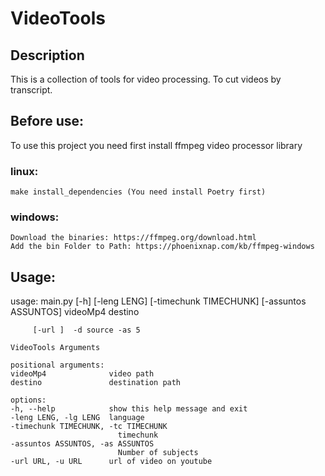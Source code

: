 # VideoTools

## Description
This is a collection of tools for video processing. To cut videos by transcript.

## Before use:

To use this project you need first install ffmpeg video processor library

### linux:
    make install_dependencies (You need install Poetry first)
### windows:
    Download the binaries: https://ffmpeg.org/download.html
    Add the bin Folder to Path: https://phoenixnap.com/kb/ffmpeg-windows

## Usage:
   usage: main.py [-h] [-leng LENG] [-timechunk TIMECHUNK] [-assuntos ASSUNTOS]
               videoMp4 destino

         [-url ]  -d source -as 5

    VideoTools Arguments

    positional arguments:
    videoMp4              video path
    destino               destination path

    options:
    -h, --help            show this help message and exit
    -leng LENG, -lg LENG  language
    -timechunk TIMECHUNK, -tc TIMECHUNK
                            timechunk
    -assuntos ASSUNTOS, -as ASSUNTOS
                            Number of subjects
    -url URL, -u URL      url of video on youtube

